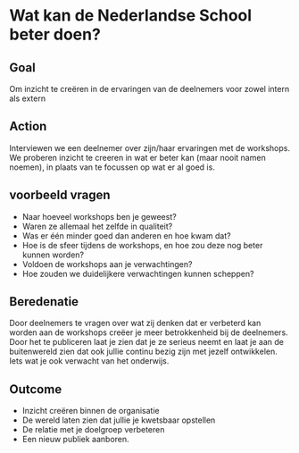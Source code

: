 # Wat kan de Nederlandse School beter doen?

## Goal

Om inzicht te creëren in de ervaringen van de deelnemers voor zowel intern als extern

## Action

Interviewen we een deelnemer over zijn/haar ervaringen met de workshops. We proberen inzicht te creeren in wat er beter kan (maar nooit namen noemen), in plaats van te focussen op wat er al goed is.

## voorbeeld vragen

* Naar hoeveel workshops ben je geweest?
* Waren ze allemaal het zelfde in qualiteit?
* Was er één minder goed dan anderen en hoe kwam dat?
* Hoe is de sfeer tijdens de workshops, en hoe zou deze nog beter kunnen worden?
* Voldoen de workshops aan je verwachtingen?
* Hoe zouden we duidelijkere verwachtingen kunnen scheppen?


## Beredenatie

Door deelnemers te vragen over wat zij denken dat er verbeterd kan worden aan de workshops creëer je meer betrokkenheid bij de deelnemers. Door het te publiceren laat je zien dat je ze serieus neemt en laat je aan de buitenwereld zien dat ook jullie continu bezig zijn met jezelf ontwikkelen. Iets wat je ook verwacht van het onderwijs.

## Outcome

* Inzicht creëren binnen de organisatie
* De wereld laten zien dat jullie je kwetsbaar opstellen
* De relatie met je doelgroep verbeteren
* Een nieuw publiek aanboren.
